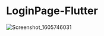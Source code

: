 # LoginPage-Flutter
 
![Screenshot_1605746031](https://user-images.githubusercontent.com/47213979/99874876-d7a69d00-2bf3-11eb-8831-57b62f1ea4e7.png)
